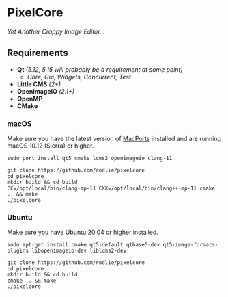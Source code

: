 # PixelCore

*Yet Another Crappy Image Editor...*

## Requirements

 * **Qt** *(5.12, 5.15 will probably be a requirement at some point)*
   * *Core, Gui, Widgets, Concurrent, Test*
 * **Little CMS** *(2+)*
 * **OpenImageIO** *(2.1+)*
 * **OpenMP**
 * **CMake**

 ### macOS

Make sure you have the latest version of [MacPorts](https://macports.org) installed and are running macOS 10.12 (Sierra) or higher.

```
sudo port install qt5 cmake lcms2 openimageio clang-11
```

```
git clone https://github.com/rodlie/pixelcore
cd pixelcore
mkdir build && cd build
CC=/opt/local/bin/clang-mp-11 CXX=/opt/local/bin/clang++-mp-11 cmake .. && make
./pixelcore
```

 ### Ubuntu

 Make sure you have Ubuntu 20.04 or higher installed.

 ```
 sudo apt-get install cmake qt5-default qtbase5-dev qt5-image-formats-plugins libopenimageio-dev liblcms2-dev
 ```

```
git clone https://github.com/rodlie/pixelcore
cd pixelcore
mkdir build && cd build
cmake .. && make
./pixelcore
```
